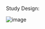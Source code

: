 Study Design:

![image](https://github.com/user-attachments/assets/f17e9a26-b3cd-4885-b73f-bde799811c2a)
